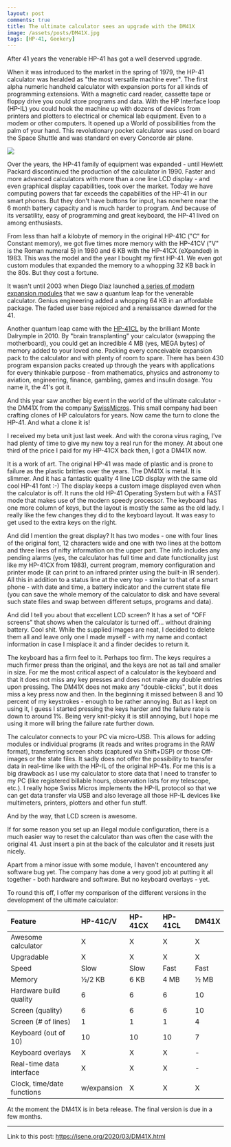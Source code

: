 ```yaml
---
layout: post
comments: true
title: The ultimate calculator sees an upgrade with the DM41X
image: /assets/posts/DM41X.jpg
tags: [HP-41, Geekery]
---
```

After 41 years the venerable HP-41 has got a well deserved upgrade.

When it was introduced to the market in the spring of 1979, the HP-41 calculator was heralded as "the most versatile machine ever". The first alpha numeric handheld calculator with expansion ports for all kinds of programming extensions. With a magnetic card reader, cassette tape or floppy drive you could store programs and data. With the HP Interface loop (HP-IL) you could hook the machine up with dozens of devices from printers and plotters to electrical or chemical lab equipment. Even to a modem or other computers. It opened up a World of possibilities from the palm of your hand. This revolutionary pocket calculator was used on board the Space Shuttle and was standard on every Concorde air plane.

![](https://isene.org/assets/posts/DM41X.jpg)

Over the years, the HP-41 family of equipment was expanded - until Hewlett Packard discontinued the production of the calculator in 1990. Faster and more advanced calculators with more than a one line LCD display - and even graphical display capabilities, took over the market. Today we have computing powers that far exceeds the capabilities of the HP-41 in our smart phones. But they don't have buttons for input, has nowhere near the 6 month battery capacity and is much harder to program. And because of its versatility, easy of programming and great keyboard, the HP-41 lived on among enthusiasts.

From less than half a kilobyte of memory in the original HP-41C ("C" for Constant memory), we got five times more memory with the HP-41CV ("V" is the Roman numeral 5) in 1980 and 6 KB with the HP-41CX (eXpanded) in 1983. This was the model and the year I bought my first HP-41. We even got custom modules that expanded the memory to a whopping 32 KB back in the 80s. But they cost a fortune.

It wasn't until 2003 when Diego Diaz launched [a series of modern expansion modules](http://www.clonix41.org/) that we saw a quantum leap for the venerable calculator. Genius engineering added a whopping 64 KB in an affordable package. The faded user base rejoiced and a renaissance dawned for the 41.

Another quantum leap came with the [HP-41CL](http://www.systemyde.com/hp41/) by the brilliant Monte Dalrymple in 2010. By "brain transplanting" your calculator (swapping the motherboard), you could get an incredible 4 MB (yes, MEGA bytes) of memory added to your loved one. Packing every conceivable expansion pack to the calculator and with plenty of room to spare. There has been 430 program expansion packs created up through the years with applications for every thinkable purpose - from mathematics, physics and astronomy to aviation, engineering, finance, gambling, games and insulin dosage. You name it, the 41's got it.

And this year saw another big event in the world of the ultimate calculator - the DM41X from the company [SwissMicros](https://www.swissmicros.com/). This small company had been crafting clones of HP calculators for years. Now came the turn to clone the HP-41. And what a clone it is!

I received my beta unit just last week. And with the corona virus raging, I've had plenty of time to give my new toy a real run for the money. At about one third of the price I paid for my HP-41CX back then, I got a DM41X now.

It is a work of art. The original HP-41 was made of plastic and is prone to failure as the plastic brittles over the years. The DM41X is metal. It is slimmer. And it has a fantastic quality 4 line LCD display with the same old cool HP-41 font :-) The display keeps a custom image displayed even when the calculator is off. It runs the old HP-41 Operating System but with a FAST mode that makes use of the modern speedy processor. The keyboard has one more column of keys, but the layout is mostly the same as the old lady. I really like the few changes they did to the keyboard layout. It was easy to get used to the extra keys on the right.

And did I mention the great display? It has two modes - one with four lines of the original font, 12 characters wide and one with two lines at the bottom and three lines of nifty information on the upper part. The info includes any pending alarms (yes, the calculator has full time and date functionality just like my HP-41CX from 1983), current program, memory configuration and printer mode (it can print to an infrared printer using the built-in IR sender). All this in addition to a status line at the very top - similar to that of a smart phone - with date and time, a battery indicator and the current state file (you can save the whole memory of the calculator to disk and have several such state files and swap between different setups, programs and data).

And did I tell you about that excellent LCD screen? It has a set of "OFF screens" that shows when the calculator is turned off... without draining battery. Cool shit. While the supplied images are neat, I decided to delete them all and leave only one I made myself - with my name and contact information in case I misplace it and a finder decides to return it.

The keyboard has a firm feel to it. Perhaps too firm. The keys requires a much firmer press than the original, and the keys are not as tall and smaller in size. For me the most critical aspect of a calculator is the keyboard and that it does not miss any key presses and does not make any double entries upon pressing. The DM41X does not make any "double-clicks", but it does miss a key press now and then. In the beginning it missed between 8 and 10 percent of my keystrokes - enough to be rather annoying. But as I kept on using it, I guess I started pressing the keys harder and the failure rate is down to around 1%. Being very knit-picky it is still annoying, but I hope me using it more will bring the failure rate further down.

The calculator connects to your PC via micro-USB. This allows for adding modules or individual programs (it reads and writes programs in the RAW format), transferring screen shots (captured via Shift+DSP) or those Off-images or the state files. It sadly does not offer the possibility to transfer data in real-time like with the HP-IL of the original HP-41s. For me this is a big drawback as I use my calculator to store data that I need to transfer to my PC (like registered billable hours, observation lists for my telescope, etc.). I really hope Swiss Micros implements the HP-IL protocol so that we can get data transfer via USB and also leverage all those HP-IL devices like multimeters, printers, plotters and other fun stuff.

And by the way, that LCD screen is awesome.

If for some reason you set up an illegal module configuration, there is a much easier way to reset the calculator than was often the case with the original 41. Just insert a pin at the back of the calculator and it resets just nicely.

Apart from a minor issue with some module, I haven't encountered any software bug yet. The company has done a very good job at putting it all together - both hardware and software. But no keyboard overlays - yet.

To round this off, I offer my comparison of the different versions in the development of the ultimate calculator:

|Feature                    | HP-41C/V  | HP-41CX | HP-41CL | DM41X 
| :------------------------ | :-------- | :------ | :------ | :-----
|Awesome calculator         |    X      |    X    |    X    |   X
|Upgradable                 |    X      |    X    |    X    |   X
|Speed                      |  Slow     |  Slow   |  Fast   |  Fast
|Memory                     |  ½/2 KB   |  6 KB   |  4 MB   |  ½ MB
|Hardware build quality     |    6      |    6    |    6    |  10
|Screen (quality)           |    6      |    6    |    6    |  10
|Screen (# of lines)        |    1      |    1    |    1    |   4
|Keyboard (out of 10)       |   10      |   10    |   10    |   7
|Keyboard overlays          |    X      |    X    |    X    |   -
|Real-time data interface   |    X      |    X    |    X    |   -
|Clock, time/date functions |w/expansion|    X    |    X    |   X

At the moment the DM41X is in beta release. The final version is due in a few months.

---
Link to this post: <https://isene.org/2020/03/DM41X.html>
